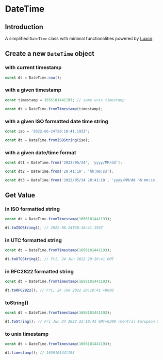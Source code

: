 # DateTime

## Introduction

A simplified `DateTime` class with minimal functionalities powered by [Luxon](https://moment.github.io/luxon/)

## Create a new `DateTime` object

### with current timestamp

```ts
const dt = DateTime.now();
```

### with a given timestamp

```ts
const timestamp = 1656101441193; // some unix timestamp

const dt = DateTime.fromTimestamp(timestamp);
```

### with a given ISO formatted date time string

```ts
const iso = '2022-06-24T20:10:41.193Z';

const dt = DateTime.fromISOString(iso);
```

### with a given date/time format

```ts
const dt1 = DateTime.from('2022/05/24', 'yyyy/MM/dd');

const dt2 = DateTime.from('20:41:10', 'hh:mm:ss');

const dt3 = DateTime.from('2022/05/24 20:41:10', 'yyyy/MM/dd hh:mm:ss');
```

## Get Value

### in ISO formatted string

```ts
const dt = DateTime.fromTimestamp(1656101441193);

dt.toISOString(); // 2022-06-24T20:10:41.193Z
```

### in UTC formatted string

```ts
const dt = DateTime.fromTimestamp(1656101441193);

dt.toUTCString(); // Fri, 24 Jun 2022 20:10:41 GMT
```

### in RFC2822 formatted string

```ts
const dt = DateTime.fromTimestamp(1656101441193);

dt.toRFC2822(); // Fri, 24 Jun 2022 20:10:41 +0000
```

### toString()

```ts
const dt = DateTime.fromTimestamp(1656101441193);

dt.toString(); // Fri Jun 24 2022 22:10:41 GMT+0200 (Central European Summer Time)
```

### to unix timestamp

```ts
const dt = DateTime.fromTimestamp(1656101441193);

dt.timestamp(); // 1656101441193
```
